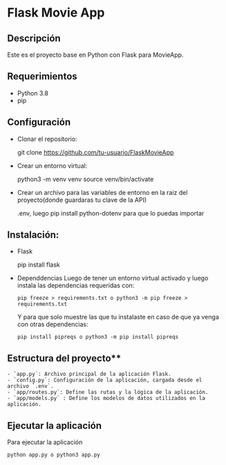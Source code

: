 # Flask Movie App

## Descripción

Este es el proyecto base en Python con Flask para MovieApp.

## Requerimientos

- Python 3.8
- pip

## Configuración

- Clonar el repositorio:

   git clone https://github.com/tu-usuario/FlaskMovieApp

- Crear un entorno virtual:

   python3 -m venv venv
   source venv/bin/activate

- Crear un archivo para las variables de entorno en la raiz del proyecto(donde guardaras tu clave de la API)

   .env, luego pip install python-dotenv para que lo puedas importar

## Instalación:
- Flask

   pip install flask

- Dependdencias 
   Luego de tener un entorno virtual activado y luego instala las dependencias requeridas con:

      pip freeze > requirements.txt o python3 -m pip freeze > requirements.txt 

   Y para que solo muestre las que tu instalaste en caso de que ya venga con otras dependencias:

      pip install pipreqs o python3 -m pip install pipreqs

## Estructura del proyecto**

    - `app.py`: Archivo principal de la aplicación Flask.
    - `config.py`: Configuración de la aplicación, cargada desde el archivo `.env`.
    - `app/routes.py`: Define las rutas y la lógica de la aplicación.
    - `app/models.py` : Define los modelos de datos utilizados en la aplicación.

## Ejecutar la aplicación

Para ejecutar la aplicación

    python app.py o python3 app.py
